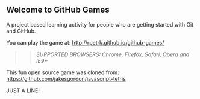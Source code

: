 ## Welcome to GitHub Games

A project based learning activity for people who are getting started with Git and GitHub.

You can play the game at: http://rpetrk.github.io/github-games/

>> _*SUPPORTED BROWSERS*: Chrome, Firefox, Safari, Opera and IE9+_

This fun open source game was cloned from: https://github.com/jakesgordon/javascript-tetris

JUST A LINE!